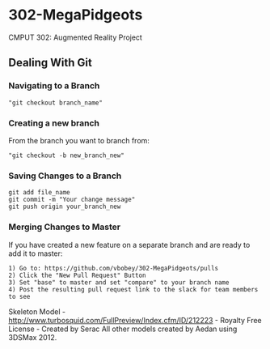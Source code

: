 # 302-MegaPidgeots
CMPUT 302: Augmented Reality Project

Dealing With Git
------------------------------------------------------
### Navigating to a Branch
```
"git checkout branch_name"
```

### Creating a new branch
From the branch you want to branch from:
```
"git checkout -b new_branch_new"
```

### Saving Changes to a Branch
```
git add file_name
git commit -m "Your change message"
git push origin your_branch_new
```

### Merging Changes to Master
If you have created a new feature on a separate branch and are ready to add it to master:
```
1) Go to: https://github.com/vbobey/302-MegaPidgeots/pulls
2) Click the "New Pull Request" Button
3) Set "base" to master and set "compare" to your branch name
4) Post the resulting pull request link to the slack for team members to see
```

Skeleton Model - http://www.turbosquid.com/FullPreview/Index.cfm/ID/212223 - Royalty Free License - Created by Serac
All other models created by Aedan using 3DSMax 2012.